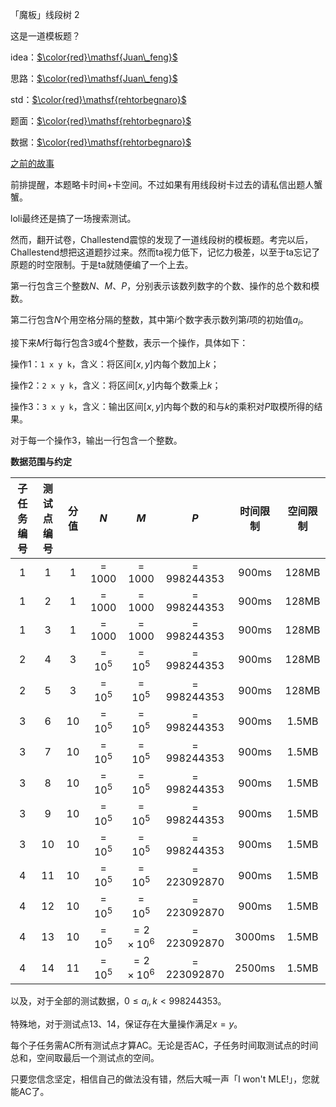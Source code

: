「魔板」线段树 2



这是一道模板题？

idea：[$\color{red}\mathsf{Juan\_feng}$](https://www.luogu.org/space/show?uid=66965)

思路：[$\color{red}\mathsf{Juan\_feng}$](https://www.luogu.org/space/show?uid=66965)

std：[$\color{red}\mathsf{rehtorbegnaro}$](https://www.luogu.org/space/show?uid=63352)

题面：[$\color{red}\mathsf{rehtorbegnaro}$](https://www.luogu.org/space/show?uid=63352)

数据：[$\color{red}\mathsf{rehtorbegnaro}$](https://www.luogu.org/space/show?uid=63352)

[之前的故事](https://www.luogu.org/problemnew/show/T62117)

前排提醒，本题略卡时间+卡空间。不过如果有用线段树卡过去的请私信出题人蟹蟹。



loli最终还是搞了一场搜索测试。

然而，翻开试卷，Challestend震惊的发现了一道线段树的模板题。考完以后，Challestend想把这道题抄过来。然而ta视力低下，记忆力极差，以至于ta忘记了原题的时空限制。于是ta就随便编了一个上去。



第一行包含三个整数$N$、$M$、$P$，分别表示该数列数字的个数、操作的总个数和模数。

第二行包含$N$个用空格分隔的整数，其中第$i$个数字表示数列第$i$项的初始值$a_{i}$。

接下来$M$行每行包含$3$或$4$个整数，表示一个操作，具体如下：

操作1：`1 x y k`，含义：将区间$[x,y]$内每个数加上$k$；

操作2：`2 x y k`，含义：将区间$[x,y]$内每个数乘上$k$；

操作3：`3 x y k`，含义：输出区间$[x,y]$内每个数的和与$k$的乘积对$P$取模所得的结果。



对于每一个操作$3$，输出一行包含一个整数。



__数据范围与约定__

| 子任务编号 | 测试点编号 | 分值 | $N$ | $M$ | $P$ | 时间限制 | 空间限制 |
| :-: | :-: | :-: | :-: | :-: | :-: | :-: | :-: |
| $1$ | $1$ | $1$ | $=1000$ | $=1000$ | $=998244353$ | $900\text{ms}$ | $128\text{MB}$ |
| $1$ | $2$ | $1$ | $=1000$ | $=1000$ | $=998244353$ | $900\text{ms}$ | $128\text{MB}$ |
| $1$ | $3$ | $1$ | $=1000$ | $=1000$ | $=998244353$ | $900\text{ms}$ | $128\text{MB}$ |
| $2$ | $4$ | $3$ | $=10^{5}$ | $=10^{5}$ | $=998244353$ | $900\text{ms}$ | $128\text{MB}$ |
| $2$ | $5$ | $3$ | $=10^{5}$ | $=10^{5}$ | $=998244353$ | $900\text{ms}$ | $128\text{MB}$ |
| $3$ | $6$ | $10$ | $=10^{5}$ | $=10^{5}$ | $=998244353$ | $900\text{ms}$ | $1.5\text{MB}$ |
| $3$ | $7$ | $10$ | $=10^{5}$ | $=10^{5}$ | $=998244353$ | $900\text{ms}$ | $1.5\text{MB}$ |
| $3$ | $8$ | $10$ | $=10^{5}$ | $=10^{5}$ | $=998244353$ | $900\text{ms}$ | $1.5\text{MB}$ |
| $3$ | $9$ | $10$ | $=10^{5}$ | $=10^{5}$ | $=998244353$ | $900\text{ms}$ | $1.5\text{MB}$ |
| $3$ | $10$ | $10$ | $=10^{5}$ | $=10^{5}$ | $=998244353$ | $900\text{ms}$ | $1.5\text{MB}$ |
| $4$ | $11$ | $10$ | $=10^{5}$ | $=10^{5}$ | $=223092870$ | $900\text{ms}$ | $1.5\text{MB}$ |
| $4$ | $12$ | $10$ | $=10^{5}$ | $=10^{5}$ | $=223092870$ | $900\text{ms}$ | $1.5\text{MB}$ |
| $4$ | $13$ | $10$ | $=10^{5}$ | $=2\times 10^{6}$ | $=223092870$ | $3000\text{ms}$ | $1.5\text{MB}$ |
| $4$ | $14$ | $11$ | $=10^{5}$ | $=2\times 10^{6}$ | $=223092870$ | $2500\text{ms}$ | $1.5\text{MB}$ |

以及，对于全部的测试数据，$0\leqslant a_{i},k\lt 998244353$。

特殊地，对于测试点$13$、$14$，保证存在大量操作满足$x=y$。

每个子任务需AC所有测试点才算AC。无论是否AC，子任务时间取测试点的时间总和，空间取最后一个测试点的空间。

只要您信念坚定，相信自己的做法没有错，然后大喊一声「I won't MLE!」，您就能AC了。